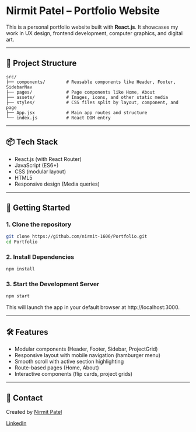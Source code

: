 # Nirmit Patel – Portfolio Website

This is a personal portfolio website built with **React.js**. It showcases my work in UX design, frontend development, computer graphics, and digital art.

---

## 📁 Project Structure

```
src/
├── components/        # Reusable components like Header, Footer, SidebarNav
├── pages/             # Page components like Home, About
├── assets/            # Images, icons, and other static media
├── styles/            # CSS files split by layout, component, and page
├── App.jsx            # Main app routes and structure
└── index.js           # React DOM entry
```

---

## 📦 Tech Stack

- React.js (with React Router)
- JavaScript (ES6+)
- CSS (modular layout)
- HTML5
- Responsive design (Media queries)

---

## 🔧 Getting Started

### 1. Clone the repository
```bash
git clone https://github.com/nirmit-1606/Portfolio.git
cd Portfolio
```

### 2. Install Dependencies
```bash
npm install
```

### 3. Start the Development Server
```bash
npm start
```

This will launch the app in your default browser at http://localhost:3000.

---

## 🛠 Features

- Modular components (Header, Footer, Sidebar, ProjectGrid)
- Responsive layout with mobile navigation (hamburger menu)
- Smooth scroll with active section highlighting
- Route-based pages (Home, About)
- Interactive components (flip cards, project grids)

<!-- ---

## 📄 License

This project is open-source and free to use. Feel free to customize it to your needs! -->

---

## 👋 Contact

Created by [Nirmit Patel](mailto:nirmitpatel1606@gmail.com)

[LinkedIn](https://www.linkedin.com/in/nirmitpatel16/)